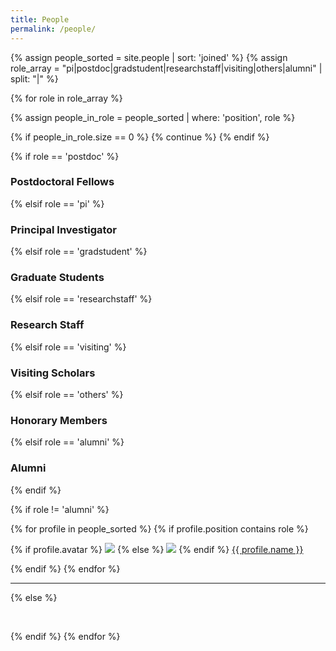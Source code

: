 ```yaml
---
title: People
permalink: /people/
---
```


{% assign people_sorted = site.people | sort: 'joined' %}
{% assign role_array = "pi|postdoc|gradstudent|researchstaff|visiting|others|alumni" | split: "|" %}

{% for role in role_array %}

{% assign people_in_role = people_sorted | where: 'position', role %}

<!-- Skip section if there's nobody -->
{% if people_in_role.size == 0 %}
  {% continue %}
{% endif %}

<div class="pos_header">
{% if role == 'postdoc' %}
<h3>Postdoctoral Fellows</h3>
 {% elsif role == 'pi' %}
<h3>Principal Investigator</h3>
 {% elsif role == 'gradstudent' %}
<h3>Graduate Students</h3>
 {% elsif role == 'researchstaff' %}
<h3>Research Staff</h3>
 {% elsif role == 'visiting' %}
<h3>Visiting Scholars</h3>
 {% elsif role == 'others' %}
<h3>Honorary Members</h3>
 {% elsif role == 'alumni' %}
<h3>Alumni</h3>
{% endif %}
</div>

{% if role != 'alumni' %}
<div class="content list people">
  {% for profile in people_sorted %}
    {% if profile.position contains role %}
      <div class="list-item-people">
        <p class="list-post-title">
          {% if profile.avatar %}
            <a href="{{ site.baseurl }}{{ profile.url }}"><img class="profile-thumbnail" src="{{site.baseurl}}/images/people/{{profile.avatar}}"></a>
          {% else %}
            <a href="{{ site.baseurl }}{{ profile.url }}"><img class="profile-thumbnail" src="http://evansheline.com/wp-content/uploads/2011/02/facebook-Storm-Trooper.jpg"></a>
          {% endif %}
          <a class="name" href="{{ site.baseurl }}{{ profile.url }}">{{ profile.name }}</a>
        </p>
      </div>    
    {% endif %}
  {% endfor %}
</div>
<hr>

{% else %}

<br>

<!-- 
| Who are they | When were they here | Where they went |
| :------------- |:-------------| :-----------|
| [Xinyue Wang](https://www.charonwangg.com/) | Graduate Student (2021-2023) | PhD Student, Halıcıoğlu Data Science Institute, UCSD |
| Ilenna Jones | Graduate Student (2017-2023) | 
| Ben Baker | Post-doc (2021-2023) | 
| Richard Lange | Post-doc (2021-2023) | |
| Justin Brantley | Post-doc (2021-2023) | |
| [Ari Benjamin](https://ari-benjamin.com/) | Graduate student (2016-2022) | Postdoc with Tony Zador at Cold Spring Harbor Laboratory |
| [Titipat Achakulvisut](https://kordinglab.com/people/titipat_achakulvisut/.index.html) | Graduate Student (2014 - 2021) | [Biomedical and Data Lab](https://biodatlab.github.io/), Dept of Biomedical Engineering, Mahidol University, Thailand |
| [Pedro Ribeiro](https://www.linkedin.com/in/pedro-ribeiro/) | Graduate Student (2018 - 2021) | Programmer Analyst at Cedars-Sinai Department of Computational Biomedicine|
[Nidhi Seethapathi](https://www.seethapathilab.org) | Postdoc (2018 - 2021) | Assistant Professor at MIT BCS and EECS |
| [Ben Lansdell](http://benlansdell.github.io) | Postdoc (2017 - 2020) | Data Scientist at St. Jude Children's Research Hospital |
| [David Rolnick](http://kordinglab.com/people/david_rolnick/index.html) | Postdoc (2018 - 2020) | [Assistant Professor](http://www.davidrolnick.com), Computer Science, McGill University and Mila |
| [Shaofei Wang](http://kordinglab.com/people/shaofei_wang/index.html) | Researcher (2018 - 2020) | PhD Student, Computer Science, ETH Zurich |
| [Ethan Blackwood](http://kordinglab.com/people/ethan_blackwood/index.html) | Rotation Student (2019) | Alex Proekt's Lab at UPenn |
| [Steve Antos](http://kordinglab.com/people/steve_antos/index.html) | Graduate Student (2012 - 2019) | Analytics Developer |
| [Sofia Triantafillou](https://www.dbmi.pitt.edu/node/54091) | Postdoc (2016 - 2018) | Assistant Professor of Biomedical Informatics at University of Pittsburgh |
| [Gaiqing Kong](https://gaiqingkong.github.io/) | Visiting Scholar (2016 - 2018) | Fyssen Foundation Postdoc at INSERM, France |
| [Claire Chambers](http://kordinglab.com/people/claire_chambers/index.html)  | Postdoc (2015 - 2018) | Data Scientist in Ireland |
| [Josh Glaser](https://jglaser2.github.io) | Graduate Student (2012 - 2018) | Postdoc at Columbia |
| [Daniel Wood](http://kordinglab.com/people/daniel_wood/index.html) | Postdoc (2014 - 2017) | Data Scientist at SharpestMinds |
| [Bahram Yoosefizonooz](http://kordinglab.com/people/bahram_yoosefizonooz/index.html) | Visiting (2017) | NavInfo Europe |
| Elahe Arani | Visiting (2017) | NavInfo Europe |
| [Luca Lonini](http://kordinglab.com/people/luca_lonini/index.html) | Postdoc (2017) | Research Scientist at Shirley Ryan Ability Lab |
| [Ravi Garg](http://kordinglab.com/people/ravi_garg/index.html) | Undergrad Research | MBA Candidate at Kellogg School |
| [Sohrob Saeb](http://kordinglab.com/people/sohrob_saeb/index.html) | Postdoc (2014 - 2017) | Data Scientist at Verily |
| [Eva Dyer](http://kordinglab.com/people/eva_dyer/index.html) | Postdoc (2017) | Assistant Professor of Biomedical Engineering at Georgia Tech and Emory U |
| [Pavan Ramkumar](http://kordinglab.com/people/pavan_ramkumar/index.html) | Postdoc (2017) | Director of ML at Herophilus |
| [Ted Cybulski](http://kordinglab.com/people/ted_cybulski/index.html) | Graduate Student (2012 - 2017) | Internal Medicine Resident at Northwestern |
| Xuelong Zhao | Postdoc (2016) | Postdoc at [Brian Litt  lab](http://littlab.seas.upenn.edu/), U Penn |
| [Pat Lawlor](http://kordinglab.com/people/pat_lawlor/index.html) | Graduate student (2016) | Resident Physician at Children's Hospital of Philadelphia |
| [Hugo Fernandes](http://kordinglab.com/people/hugo_fernandes/index.html) | Postdoc (2016) | [rockets of awesome](https://www.rocketsofawesome.com/) |
| [Torben Noto](http://kordinglab.com/people/torben_noto/index.html) | Rotation Student (2016) | PhD Student w/ Christina Zelano at Northwestern |
| [Vivek Sagar](http://kordinglab.com/people/vivek_sagar/index.html) | Rotation Student (2016) | PhD Student w/ Thorsten Kahnt at Northwestern |
| [David Brandfonbrener](http://kordinglab.com/people/david_brandfonbrener/index.html) | Visiting Scholar (2016)  | PhD Student w/ Joan Bruna at NYU |
| [Daniel E. Acuna](http://kordinglab.com/people/daniel_e_acuna/index.html) | Postdoc (2016) | Assistant Professor of [iSchool at Syracuse](https://ischool.syr.edu/people/directories/view/deacuna/) |
| [Mohammad Azar](http://mgazar.net/academic/) | Postdoc (2016) | Google Deepmind, London |
| [Cong Yin (Lily)](http://kordinglab.com/people/cong_yin/index.html) | Visiting scholar (2015-2016) | Peking University |
| [Youguo Chen](https://scholar.google.com/citations?user=wZQdEFAAAAAJ&hl=zh-CN) | Visiting scholar (2014 - 2015) | Associate Professor, Southwest University, Chongqing, China |
| [Max Berniker](http://sensorimotorcontrolatorium.uic.edu/)   | Postdoc (2014) | Data Scientist at Intuitive |
| [Mathieu d'Acremont](https://scholar.google.com/citations?user=D7ys4VQAAAAJ&hl=en) | Postdoc (2014) | Lead Data Scientist at CVS Health |
| [Iris Vilares](https://scholar.google.com/citations?user=Ztwn608AAAAJ&hl=en)   | Graduate Student (2009-2013) | Assistant Professor of Psychology at University of Minnesota |
| Ben Walker     | Research Engineer (2010-2013) | MS in ME at Northwestern University, Masanet lab |
| Bill Lotter    | Research Scientist (2012-2013)| PhD at MIT |
| Mark Albert	   | (Dec 2009 - Dec 2012) | Asst Prof, Loyola University, Computer Science |
| Yoshiyuki (Yoshi) Sato | Visiting Professor (2012 - 2013) | Asst Prof, Univ of Electro-Communications, Tokyo |
| Petra Conaway	Clinical | Coordinator (2012) | Continuing her work at RIC |
| Rich Li | Rotation Student (Fall 2012) | Continuing Rotations |
| James Ellis | Rotation Student (Fall 2012) | Continuing Rotations |
| Hamid Buini | Summer Intern (2012) | University of Southern Florida |
| AmberLace Moore | Summer Intern (2012) | Spelman College |
| Mayowa Agbaje-Williams | Clinical Coordinator (Summer 2012) | Univ. Illinois Chicago School of Pharmacy |
| Florian Neubauer | Visiting Scholar (2011 - 2012) | PostDoc in Switerland |
| Qiang (Chris) Chen | Rotation Student (Spring 2012) | Raphael Pinaud's lab at Northwestern |
| Ranit Sengupta | Rotation Student (Fall 2011) | Data Analyst |
| [Ian Stevenson](http://stevenson.lab.uconn.edu/) | Grad Student (2006-2011) | Associate Professor of Psychology at University of Connecticut |
| Andrew Cichowski | MD rotation student (Summer 2011) | Neurologist at Guadalupe Regional Medical Center |
| James Howard | Rotation Student (Winter 2009) | Assistant Professor of Psychology at Brandeis University |
| Kunlin Wei | Postdoc (2006-2009) | Professor of Psychology and Cog Sci at Peking University |
| Ricardo Ruiz Torres | Rotation Student (Spring 2009) | Vicarious Surgical Inc. |
| Gregory Dam | Grad Student (2006-2009) | Assistant Professor of Psychology at Indiana University |
| Daniel Wert | SINE Intern (2008) | ALIVE Industries |
| Nicholas Bowman | Rotation Student (Winter 2007) | Senior Data Scientist at IsoPlexis |
| Taro Kiritani | Rotation Student (Winter 2007) | ExaWizards Inc. in Tokyo |
| Rashmi Sarnaik | Rotation Student (Winter 2007) | Scientific Editor at Neuron |
| Emily Oby | Rotation Student (Fall 2006) | Postdoc w/ Aaron Batista at University of Pittsburgh |
-->

{% endif %}
{% endfor %}

